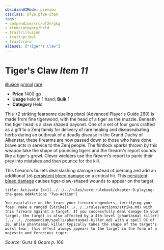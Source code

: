 ```yaml
---
obsidianUIMode: preview
cssclass: pf2e,pf2e-item
tags:
- compendium/src/pf2e/g&g
- item/category/held
- trait/illusion
- trait/primal
- trait/rare
aliases: ["Tiger's Claw"]
---
```

# Tiger's Claw *Item 11*  
[illusion](../../../Rules/traits/illusion.md)  [primal](../../../Rules/traits/primal.md)  [rare](../../../Rules/traits/rare.md)  

- **Price** 1400 gp
- **Usage** held in 1 hand; **Bulk** 1
- **Category** Held

This +2 striking fearsome dueling pistol (Advanced Player's Guide 260) is made from fine tigerwood, with the head of a tiger as the muzzle. Beneath the tiger head is a claw shaped bayonet. One of a set of four guns crafted as a gift to a Zenj family for delivery of rare healing and diseaseabating herbs during an outbreak of a deadly disease in the Grand Duchy of Alkenstar, these firearms are now passed down to those who have done brave acts in service to the Zenj people. The flintlock sparks thrown by this weapon take the shape of pouncing tigers and the firearm's report sounds like a tiger's growl. Clever wielders use the firearm's report to panic their prey into mistakes and then pounce for the kill.

This firearm's bullets deal slashing damage instead of piercing and add an additional `1d6` [persistent bleed damage](../../../Rules/conditions.md#Persistent%20Damage) on a critical hit. This [persistent bleed damage](../../../Rules/conditions.md#Persistent%20Damage) causes tiger-claw-shaped wounds to appear on the target.

```ad-embed-ability
title: Activate [>>](../../../rules/core-rulebook/chapter-9-playing-the-game.md#Actions "Two-Action")

You capitalize on the fears your firearm engenders, terrifying your foes. Make a ranged [Strike](../../../rules/actions/strike.md) with this firearm against a target. If you successfully deal damage to your target, the target is also affected by a 4th-level [phantasmal killer](../../../compendium/spells/phantasmal-killer.md) with a spell DC of 28. While phantasmal killer typically takes the shape of the target's worst fear, this effect always appears to the target in the form of a majestic and ferocious tiger.
```

*Source: Guns & Gears p. 166*
